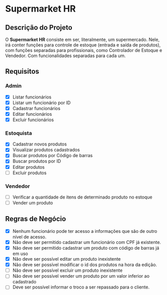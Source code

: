 # Supermarket HR

## Descrição do Projeto

O **Supermarket HR** consiste em ser, literalmente, um supermercado. Nele, irá conter funções para controle de estoque (entrada e saída de produtos), com funções separadas para profissionais, como Controlador de Estoque e Vendedor. Com funcionalidades separadas para cada um.

## Requisitos

### Admin

- [x]  Listar funcionários
- [x]  Listar um funcionário por ID
- [x]  Cadastrar funcionários
- [x]  Editar funcionários
- [x]  Excluir funcionários

### Estoquista

- [x]  Cadastrar novos produtos
- [x]  Visualizar produtos cadastrados
- [x]  Buscar produtos por Código de barras
- [x]  Buscar produtos por ID
- [x]  Editar produtos
- [ ]  Excluir produtos

### Vendedor

- [ ]  Verificar a quantidade de itens de determinado produto no estoque
- [ ]  Vender um produto

## Regras de Negócio

- [x]  Nenhum funcionário pode ter acesso a informações que são de outro nível de acesso.
- [x]  Não deve ser permitido cadastrar um funcionário com CPF já existente.
- [x]  Não deve ser permitido cadastrar um produto com código de barras já em uso
- [x]  Não deve ser possível editar um produto inexistente
- [x]  Não deve ser possível modificar o id dos produtos na hora da edição.
- [ ]  Não deve ser possível excluir um produto inexistente
- [ ]  Não deve ser possível vender um produto por um valor inferior ao cadastrado
- [ ]  Deve ser possível informar o troco a ser repassado para o cliente.
